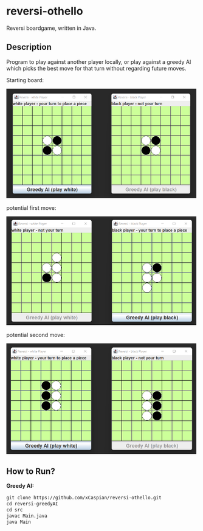 # reversi-othello

Reversi boardgame, written in Java.

## Description

Program to play against another player locally, or play against a greedy AI which picks the best move for that turn without regarding future moves.

Starting board:

<img 
  src="assets/reversi-start.png"
  alt="starting board of reversi game"
  title="Reversi Board"
  width="500">
  
  potential first move:
  
  <img
  src="assets/reversi-first.png"
  alt="1st move of reversi game"
  title="Reversi Board"
  width="500">
  
  potential second move:
  
  <img
  src="assets/reversi-second.png"
  alt="2nd move of reversi game"
  title="Reversi Board"
  width="500">

## How to Run?

**Greedy AI:**
```
git clone https://github.com/xCaspian/reversi-othello.git
cd reversi-greedyAI
cd src
javac Main.java
java Main
```
